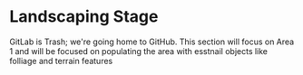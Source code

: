 # Landscaping Stage
 GitLab is Trash; we're going home to GitHub.
 This section will focus on Area 1 and will be focused on
 populating the area with esstnail objects like folliage and terrain features
